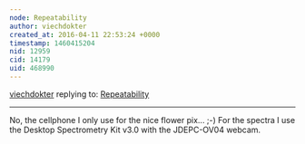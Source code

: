 ```yaml
---
node: Repeatability
author: viechdokter
created_at: 2016-04-11 22:53:24 +0000
timestamp: 1460415204
nid: 12959
cid: 14179
uid: 468990
---
```




[viechdokter](../profile/viechdokter) replying to: [Repeatability](../notes/viechdokter/04-11-2016/repeatability)

----
No, the cellphone I only use for the nice flower pix...  ;-)   For the spectra I use the Desktop Spectrometry Kit v3.0 with the JDEPC-OV04 webcam.